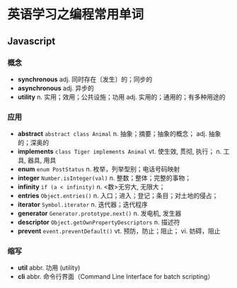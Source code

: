 # 英语学习之编程常用单词

## Javascript
### 概念
- **synchronous** adj. 同时存在〔发生〕的；同步的
- **asynchronous** adj. 异步的
- **utility** n. 实用；效用；公共设施；功用 adj. 实用的；通用的；有多种用途的

### 应用
- **abstract** `abstract class Animal` n. 抽象；摘要；抽象的概念； adj. 抽象的；深奥的
- **implements** `class Tiger implements Animal` vt. 使生效, 贯彻, 执行； n. 工具, 器具, 用具
- **enum** `enum PostStatus` n. 枚举，列举型别；电话号码映射
- **integer** `Number.isInteger(val)` n. 整数；整体；完整的事物；
- **infinity** `if (a < infinity)` n. <数>无穷大, 无限大；
- **entries** `Object.entries()` n. 入口；进入；登记；条目；对土地的侵占；
- **iterator** `Symbol.iterator` n. 迭代器；迭代程序
- **generator** `Generator.prototype.next()` n. 发电机, 发生器
- **descriptor** `Object.getOwnPropertyDescriptors` n. 描述符
- **prevent** `event.preventDefault()` vt. 预防，防止；阻止； vi. 妨碍，阻止

### 缩写
- **util** abbr. 功用 (utility)
- **cli** abbr. 命令行界面（Command Line Interface for batch scripting）

